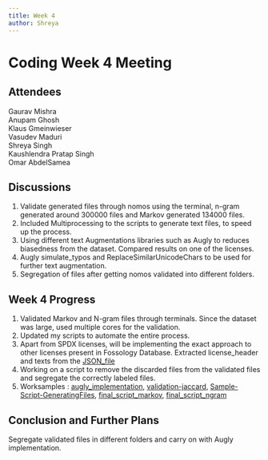 ```yaml
---
title: Week 4
author: Shreya
---
```

<!--
SPDX-License-Identifier: CC-BY-SA-4.0

SPDX-FileCopyrightText: 2021 Shreya Singh <shreyaregg@gmail.com>
-->
# Coding Week 4 Meeting
## Attendees
Gaurav Mishra\
Anupam Ghosh\
Klaus Gmeinwieser\
Vasudev Maduri\
Shreya Singh\
Kaushlendra Pratap Singh\
Omar AbdelSamea

## Discussions
1. Validate generated files through nomos using the terminal, n-gram generated around 300000 files and Markov generated 134000 files.
2. Included Multiprocessing to the scripts to generate text files, to speed up the process.
3. Using different text Augmentations libraries such as Augly to reduces biasedness from the dataset. Compared results on one of the licenses.
4. Augly simulate_typos and ReplaceSimilarUnicodeChars to be used for further text augmentation.
5. Segregation of files after getting nomos validated into different folders.

## Week 4 Progress
1. Validated Markov and N-gram files through terminals. Since the dataset was large, used multiple cores for the validation.
2. Updated my scripts to automate the entire process. 
3. Apart from SPDX licenses, will be implementing the exact approach to other licenses present in Fossology Database. Extracted license_header and texts from the [JSON_file](https://raw.githubusercontent.com/fossology/fossology/master/install/db/licenseRef.json)
5. Working on a script to remove the discarded files from the validated files and segregate the correctly labeled files.
6. Worksamples : [augly_implementation](https://colab.research.google.com/drive/1Tz1EXJffeoBj5lguDYse5UHP0EhXIemE?usp=sharing), [validation-jaccard](https://colab.research.google.com/drive/1DfSj4-qqG8_w0CnE_AHizOnEdjF28i9-?usp=sharing), [Sample-Script-GeneratingFiles](https://colab.research.google.com/drive/16Og4cYnh5YXEc1Oyc9mx1Ezm18lD7Ro7), [final_script_markov](https://colab.research.google.com/drive/1uMmpGyaARZKaC-XlvAI_q836bKaTcfJi?usp=sharing), [final_script_ngram](https://colab.research.google.com/drive/1C9ogZWaaMvSuvYJavwOoVM_kP-lI_cGA?usp=sharing)

## Conclusion and Further Plans
Segregate validated files in different folders and carry on with Augly implementation.